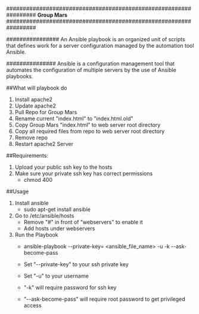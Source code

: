 #################################################################
**Group Mars**
#################################################################



################
An Ansible playbook is an organized unit of scripts that defines work for a server configuration managed by the automation tool Ansible. 


###############
Ansible is a configuration management tool that automates the configuration of multiple servers by the use of Ansible playbooks. 



##What will playbook do
1) Install apache2
2) Update apache2
3) Pull Repo for Group Mars
4) Rename current "index.html" to "index.html.old"
5) Copy Group Mars "index.html" to web server root directory
6) Copy all required files from repo to web server root directory
7) Remove repo
8) Restart apache2 Server



##Requirements:
1) Upload your public ssh key to the hosts
2) Make sure your private ssh key has correct permissions
	* chmod 400



##Usage

1) Install ansible
	* sudo apt-get install ansible
2) Go to /etc/ansible/hosts
	* Remove "#" in front of "webservers" to enable it
	* Add hosts under webservers
3) Run the Playbook
	* ansible-playbook --private-key=<your-private-key> <ansible_file_name> -u <username> -k --ask-become-pass

	* Set "--private-key" to your ssh private key
	* Set "-u" to your username
	* "-k" will require password for ssh key
	* "--ask-become-pass" will require root password to get privileged access 
